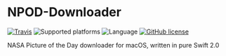 # NPOD-Downloader
[![Travis](https://travis-ci.org/giulio92/NPOD-Downloader.svg)](https://travis-ci.org/giulio92/NPOD-Downloader)
![Supported platforms](https://img.shields.io/badge/platform-macOS-lightgrey.svg)
![Language](https://img.shields.io/badge/language-Swift%202.0-orange.svg)
[![GitHub license](https://img.shields.io/badge/license-AGPL-blue.svg)](https://raw.githubusercontent.com/giulio92/NPOD-Downloader/master/LICENSE.txt)

NASA Picture of the Day downloader for macOS, written in pure Swift 2.0
